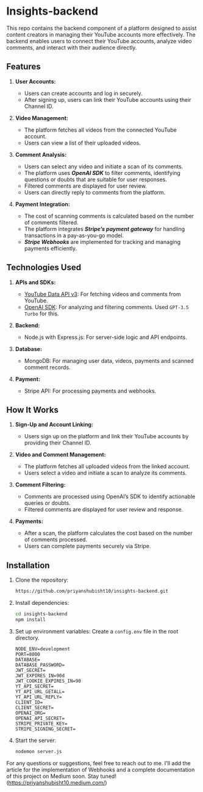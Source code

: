 # Insights-backend

This repo contains the backend component of a platform designed to assist content creators in managing their YouTube accounts more effectively. The backend enables users to connect their YouTube accounts, analyze video comments, and interact with their audience directly.

## Features
1. **User Accounts:**
   - Users can create accounts and log in securely.
   - After signing up, users can link their YouTube accounts using their Channel ID.

2. **Video Management:**
   - The platform fetches all videos from the connected YouTube account.
   - Users can view a list of their uploaded videos.

3. **Comment Analysis:**
   - Users can select any video and initiate a scan of its comments.
   - The platform uses ***OpenAI SDK*** to filter comments, identifying questions or doubts that are suitable for user responses.
   - Filtered comments are displayed for user review.
   - Users can directly reply to comments from the platform.

4. **Payment Integration:**
   - The cost of scanning comments is calculated based on the number of comments filtered.
   - The platform integrates ***Stripe’s payment gateway*** for handling transactions in a pay-as-you-go model.
   - ***Stripe Webhooks*** are implemented for tracking and managing payments efficiently.

## Technologies Used
1. **APIs and SDKs:**
   - [YouTube Data API v3](https://developers.google.com/youtube/v3): For fetching videos and comments from YouTube.
   - [OpenAI SDK](https://platform.openai.com/docs/): For analyzing and filtering comments. Used `GPT-3.5 Turbo` for this.

2. **Backend:**
   - Node.js with Express.js: For server-side logic and API endpoints.

3. **Database:**
   - MongoDB: For managing user data, videos, payments and scanned comment records.

4. **Payment:**
   - Stripe API: For processing payments and webhooks.

## How It Works
1. **Sign-Up and Account Linking:**
   - Users sign up on the platform and link their YouTube accounts by providing their Channel ID.
   
2. **Video and Comment Management:**
   - The platform fetches all uploaded videos from the linked account.
   - Users select a video and initiate a scan to analyze its comments.

3. **Comment Filtering:**
   - Comments are processed using OpenAI’s SDK to identify actionable queries or doubts.
   - Filtered comments are displayed for user review and response.

4. **Payments:**
   - After a scan, the platform calculates the cost based on the number of comments processed.
   - Users can complete payments securely via Stripe.

## Installation
1. Clone the repository:
   ```bash
   https://github.com/priyanshubisht10/insights-backend.git
   ```

2. Install dependencies:
   ```bash
   cd insights-backend
   npm install
   ```

3. Set up environment variables: Create a `config.env` file in the root directory.
    ```env
    NODE_ENV=development
    PORT=8000
    DATABASE=
    DATABASE_PASSWORD=
    JWT_SECRET=
    JWT_EXPIRES_IN=90d
    JWT_COOKIE_EXPIRES_IN=90
    YT_API_SECRET=
    YT_API_URL_GETALL=
    YT_API_URL_REPLY=
    CLIENT_ID=
    CLIENT_SECRET=
    OPENAI_ORG=
    OPENAI_API_SECRET=
    STRIPE_PRIVATE_KEY=
    STRIPE_SIGNING_SECRET=
    ```

4. Start the server:
   ```bash
   nodemon server.js
   ```

For any questions or suggestions, feel free to reach out to me. I'll add the article for the implementation of Webhooks and a complete documentation of this project on Medium soon. Stay tuned! (https://priyanshubisht10.medium.com/)

